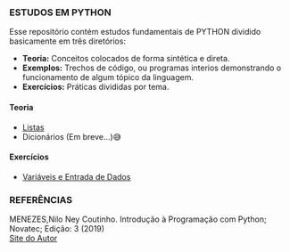 ### ESTUDOS EM PYTHON

Esse repositório contém estudos fundamentais de PYTHON dividido basicamente em três diretórios:<br>
* **Teoria:** Conceitos colocados de forma sintética e direta.<br>
* **Exemplos:** Trechos de código, ou programas interios demonstrando o funcionamento de algum tópico da linguagem.<br>
* **Exercícios:** Práticas divididas por tema.<br>

#### Teoria
- [Listas](https://github.com/Evaldo-comp/Python_Teoria-e-Pratica/blob/master/Teoria/Listas.md)
- Dicionários (Em breve...):sweat_smile:
  
#### Exercícios
* [Variáveis e Entrada de Dados](https://github.com/Evaldo-comp/Python_Teoria-e-Pratica/blob/master/Exercicios/Resolu%C3%A7%C3%A3o_Variaveis_Entrada_de_Dados/Vari%C3%A1veis%20e%20Entrada%20de%20Dados.md)
  

### REFERÊNCIAS

MENEZES,Nilo Ney Coutinho. Introdução à Programação com Python; Novatec; Edição: 3 (2019)<br>
[Site do Autor](https://python.nilo.pro.br/)<br>



